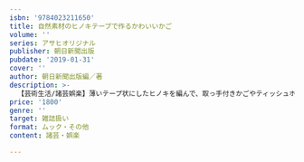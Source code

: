 ```yaml
---
isbn: '9784023211650'
title: 自然素材のヒノキテープで作るかわいいかご
volume: ''
series: アサヒオリジナル
publisher: 朝日新聞出版
pubdate: '2019-01-31'
cover: ''
author: 朝日新聞出版編／著
description: >-
  【芸術生活/諸芸娯楽】薄いテープ状にしたヒノキを編んで、取っ手付きかごやティッシュホルダーを作る付録つきムック。付録のヒノキテープはすべて国産でしなやかな手触り。やわらかくて扱いやすく編み方も簡単なので初心者でも安心。特別な道具も不要。
price: '1800'
genre: ''
target: 雑誌扱い
format: ムック・その他
content: 諸芸・娯楽

---
```

